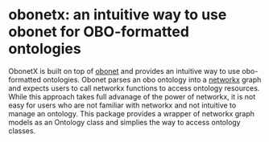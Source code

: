 # obonetx: an intuitive way to use obonet for OBO-formatted ontologies

ObonetX is built on top of [obonet](https://github.com/dhimmel/obonet) and provides an intuitive way to use obo-formatted ontologies. Obonet parses an obo ontology into a [networkx](https://networkx.readthedocs.io/en/stable/overview.html) graph and expects users to call networkx functions to access ontology resources. While this approach takes full advanage of the power of networkx, it is not easy for users who are not familiar with networkx and not intuitive to manage an ontology. This package provides a wrapper of networkx graph models as an Ontology class and simplies the way to access ontology classes.   
